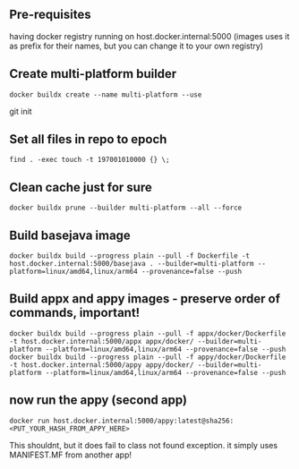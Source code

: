 ## Pre-requisites
having docker registry running on host.docker.internal:5000 (images uses it as prefix for their names, but you can change it to your own registry)

## Create multi-platform builder
```shell
docker buildx create --name multi-platform --use
```
git init
## Set all files in repo to epoch
```shell
find . -exec touch -t 197001010000 {} \;
```

## Clean cache just for sure
```shell
docker buildx prune --builder multi-platform --all --force
```

## Build basejava image
```shell
docker buildx build --progress plain --pull -f Dockerfile -t host.docker.internal:5000/basejava . --builder=multi-platform --platform=linux/amd64,linux/arm64 --provenance=false --push
```

## Build appx and appy images - preserve order of commands, important!
```shell
docker buildx build --progress plain --pull -f appx/docker/Dockerfile -t host.docker.internal:5000/appx appx/docker/ --builder=multi-platform --platform=linux/amd64,linux/arm64 --provenance=false --push
docker buildx build --progress plain --pull -f appy/docker/Dockerfile -t host.docker.internal:5000/appy appy/docker/ --builder=multi-platform --platform=linux/amd64,linux/arm64 --provenance=false --push
```

## now run the appy (second app)
```shell
docker run host.docker.internal:5000/appy:latest@sha256:<PUT_YOUR_HASH_FROM_APPY_HERE>
```
This shouldnt, but it does fail to class not found exception. it simply uses MANIFEST.MF from another app!
